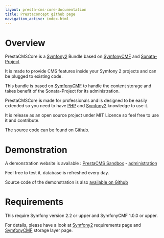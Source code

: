 ```yaml
---
layout: presta-cms-core-documentation
title: Prestaconcept github page
navigation_active: index.html
---
```



# Overview

PrestaCMSCore is a [Symfony2][1] Bundle based on [SymfonyCMF][2] and [Sonata-Project][3]

It is made to provide CMS features inside your Symfony 2 projects and can be plugged to existing code.

This bundle is based on [SymfonyCMF][2] to handle the content storage and takes benefit of the Sonata-Project
for its administration.

PrestaCMSCore is made for professionals and is designed to be easily extended so you need to have [PHP][4] and [Symfony2][1]
knowledge to use it.

It is release as an open source project under MIT Licence so feel free to use it and contribute.

The source code can be found on [Github][7].

# Demonstration

A demonstration website is available : [PrestaCMS Sandbox][8] - [administration][9]

Feel free to test it, database is refreshed every day.

Source code of the demonstration is also [available on Github][10]

# Requirements

This require Symfony version 2.2 or upper and SymfonyCMF 1.0.0 or upper.

For details, please have a look at [Symfony2][5] requirements page and [SymfonyCMF][6] storage layer page.


[1]: http://symfony.com/
[2]: http://cmf.symfony.com/about
[3]: http://sonata-project.org/bundles/
[4]: http://php.net/
[5]: http://symfony.com/doc/current/reference/requirements.html
[6]: http://symfony.com/doc/master/cmf/cookbook/database/choosing_storage_layer.html
[7]: https://github.com/prestaconcept/PrestaCMSCoreBundle
[8]: http://sandbox.prestacms.com/
[9]: http://sandbox.prestacms.com/admin
[10]: https://github.com/prestaconcept/prestacms-sandbox
